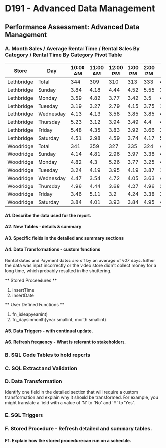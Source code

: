 # D191 - Advanced Data Management

## Performance Assessment: Advanced Data Management

### A. Month Sales / Average Rental Time / Rental Sales By Category / Rental Time By Category Pivot Table

| Store      	| Day       	| 10:00 AM 	| 11:00 AM 	| 12:00 PM 	| 1:00 PM 	| 2:00 PM 	| 3:00 PM 	| 4:00 PM 	| 5:00 PM 	| 6:00 PM 	| 7:00 PM 	| 8:00 PM 	| 9:00 PM 	| 10:00 PM 	| 11:00 PM 	| 12:00 AM 	| Closed 	|
|------------	|-----------	|----------	|----------	|----------	|---------	|---------	|---------	|---------	|---------	|---------	|---------	|---------	|---------	|----------	|----------	|----------	|--------	|
| Lethbridge 	| Total     	| 344      	| 309      	| 310      	| 313     	| 333     	| 457     	| 349     	| 322     	| 364     	| 370     	| 338     	| 376     	| 287      	| 338      	| 342      	| 2920   	|
| Lethbridge 	| Sunday    	| 3.84     	| 4.18     	| 4.44     	| 4.52    	| 5.55    	| 3.92    	| 3.58    	| 4.95    	| 4.61    	| 5.29    	| 3.92    	| 4.27    	| 3.24     	| 3.75     	| 3.33     	| 36.6   	|
| Lethbridge 	| Monday    	| 3.59     	| 4.82     	| 3.77     	| 3.42    	| 3.5     	| 4.55    	| 4.12    	| 4.29    	| 3.33    	| 5.43    	| 4.47    	| 5.08    	| 3.59     	| 4.47     	| 5.17     	| 36.43  	|
| Lethbridge 	| Tuesday   	| 3.19     	| 3.27     	| 2.79     	| 4.15    	| 3.75    	| 11.17   	| 4.47    	| 3.11    	| 4.95    	| 4.31    	| 4.87    	| 3.75    	| 3.11     	| 3.75     	| 4.79     	| 34.56  	|
| Lethbridge 	| Wednesday 	| 4.13     	| 4.13     	| 3.58     	| 3.85    	| 3.85    	| 4.77    	| 5.05    	| 3.94    	| 4.95    	| 3.3     	| 3.76    	| 6.06    	| 4.5      	| 3.94     	| 4.13     	| 36.06  	|
| Lethbridge 	| Thursday  	| 5.23     	| 3.12     	| 3.94     	| 3.49    	| 4.4     	| 4.77    	| 3.76    	| 4.68    	| 3.76    	| 4.77    	| 4.4     	| 4.04    	| 3.39     	| 4.95     	| 3.58     	| 37.71  	|
| Lethbridge 	| Friday    	| 5.48     	| 4.35     	| 3.83     	| 3.92    	| 3.66    	| 3.92    	| 4.7     	| 2.96    	| 4.53    	| 5.13    	| 3.92    	| 4.87    	| 4.09     	| 4.18     	| 4.44     	| 36.03  	|
| Lethbridge 	| Saturday  	| 4.51     	| 2.98     	| 4.59     	| 3.74    	| 4.17    	| 5.95    	| 4.59    	| 4.08    	| 5.36    	| 3.83    	| 3.91    	| 4.68    	| 3.06     	| 4.34     	| 4.17     	| 36.05  	|
| Woodridge  	| Total     	| 341      	| 359      	| 327      	| 335     	| 324     	| 433     	| 330     	| 349     	| 370     	| 354     	| 365     	| 338     	| 341      	| 317      	| 355      	| 3034   	|
| Woodridge  	| Sunday    	| 4.14     	| 4.81     	| 2.96     	| 3.97    	| 3.38    	| 4.56    	| 4.65    	| 4.14    	| 4.48    	| 4.22    	| 5.66    	| 3.38    	| 3.46     	| 4.05     	| 3.97     	| 38.18  	|
| Woodridge  	| Monday    	| 4.82     	| 4.3      	| 5.26     	| 3.77    	| 3.25    	| 4.39    	| 3.25    	| 3.42    	| 5.35    	| 4.21    	| 3.51    	| 3.6     	| 4.65     	| 4.12     	| 3.95     	| 38.16  	|
| Woodridge  	| Tuesday   	| 3.24     	| 4.19     	| 3.95     	| 4.19    	| 3.87    	| 11.37   	| 3.71    	| 3.71    	| 3.87    	| 4.27    	| 3.24    	| 3.95    	| 3.79     	| 3.4      	| 4.66     	| 34.6   	|
| Woodridge  	| Wednesday 	| 4.47     	| 3.54     	| 4.72     	| 4.05    	| 3.63    	| 4.05    	| 4.97    	| 4.81    	| 4.64    	| 4.47    	| 4.97    	| 4.55    	| 4.3      	| 4.3      	| 5.06     	| 33.47  	|
| Woodridge  	| Thursday  	| 4.96     	| 4.44     	| 3.68     	| 4.27    	| 4.96    	| 3.76    	| 3.76    	| 4.7     	| 4.62    	| 4.27    	| 4.96    	| 4.79    	| 4.02     	| 3.42     	| 4.19     	| 35.21  	|
| Woodridge  	| Friday    	| 3.46     	| 5.11     	| 3.2      	| 4.24    	| 3.38    	| 3.98    	| 4.42    	| 4.33    	| 4.59    	| 4.16    	| 3.81    	| 3.98    	| 4.85     	| 3.55     	| 3.64     	| 39.31  	|
| Woodridge  	| Saturday  	| 3.84     	| 4.01     	| 3.93     	| 3.84    	| 4.95    	| 4.01    	| 3.16    	| 4.44    	| 3.84    	| 4.36    	| 4.78    	| 4.36    	| 3.84     	| 4.01     	| 4.53     	| 38.09  	|

#### A1. Describe the data used for the report.

 

#### A2. New Tables - details & summary
#### A3. Specific fields in the detailed and summary sections
#### A4. Data Transformations - custom functions

  Rental dates and Payment dates are off by an average of 607 days.
  Either the data was input incorrectly or the video store didn't collect money for a long time, which probably resulted in the shuttering.

  ** Stored Proceedures **
  
  1. insertTime
  2. insertDate
  
  ** User Defined Functions **
  
  1. fn_isleapyear(int)
  2. fn_daysinmonth(year smallint, month smallint)

#### A5. Data Triggers - with continual update.
#### A6. Refresh frequency - What is relevant to stakeholders.

### B. SQL Code Tables to hold reports

### C. SQL Extract and Validation

### D. Data Transformation
Identify one field in the detailed section that will require a custom transformation and explain why it should be transformed.  For example, you might translate a field with a value of 'N' to 'No' and 'Y' to 'Yes'.

### E. SQL Triggers

### F. Stored Procedure - Refresh detailed and summary tables.

#### F1. Explain how the stored procedure can run on a schedule.
